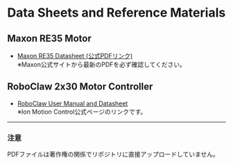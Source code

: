 # Data Sheets and Reference Materials

## Maxon RE35 Motor
- [Maxon RE35 Datasheet (公式PDFリンク)](https://www.maxongroup.com/maxon-re35-motor-datasheet)  
  ※Maxon公式サイトから最新のPDFを必ず確認してください。

## RoboClaw 2x30 Motor Controller
- [RoboClaw User Manual and Datasheet](https://downloads.basicmicro.com/docs/roboclaw_user_manual.pdf)  
  ※Ion Motion Control公式ページのリンクです。

---

### 注意
PDFファイルは著作権の関係でリポジトリに直接アップロードしていません。  
